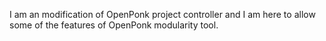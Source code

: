 I am an modification of OpenPonk project controller and I am here to allow some of the features of OpenPonk modularity tool.